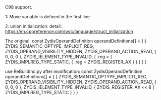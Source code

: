 C98 support.

1:
Move variable is defined in the first line

2:
union initialization:
detail:
https://en.cppreference.com/w/c/language/struct_initialization

The original:
const ZydisOperandDefinition operandDefinitions[] =
{
    { ZYDIS_SEMANTIC_OPTYPE_IMPLICIT_REG, ZYDIS_OPERAND_VISIBILITY_HIDDEN, ZYDIS_OPERAND_ACTION_READ, { 0, 0, 0 }, ZYDIS_IELEMENT_TYPE_INVALID, { .reg = { ZYDIS_IMPLREG_TYPE_STATIC, { .reg = ZYDIS_REGISTER_AX } } } }
}

use ReBuildInc.py after modification:
const ZydisOperandDefinition operandDefinitions[] =
{
    { ZYDIS_SEMANTIC_OPTYPE_IMPLICIT_REG, ZYDIS_OPERAND_VISIBILITY_HIDDEN, ZYDIS_OPERAND_ACTION_READ, { 0, 0, 0 }, ZYDIS_IELEMENT_TYPE_INVALID, { ZYDIS_REGISTER_AX << 8 | ZYDIS_IMPLREG_TYPE_STATIC } }
}
